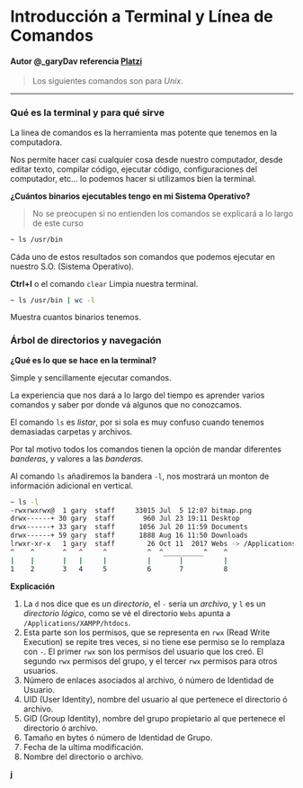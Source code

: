 # Introducción a Terminal y Línea de Comandos

#### Autor @_garyDav referencia [Platzi](https://platzi.com/cursos/terminal/)

>Los siguientes comandos son para _Unix_.

---

### Qué es la terminal y para qué sirve

La linea de comandos es la herramienta mas potente que tenemos en la computadora.

Nos permite hacer casi cualquier cosa desde nuestro computador, desde editar texto, compilar código, ejecutar código, configuraciones del computador, etc... lo podemos hacer si utilizamos bien la terminal.

__¿Cuántos binarios ejecutables tengo en mi Sistema Operativo?__

>No se preocupen si no entienden los comandos se explicará a lo largo de este curso

```bash
~ ls /usr/bin
```

Cáda uno de estos resultados son comandos que podemos ejecutar en nuestro S.O. (Sistema Operativo).

__Ctrl+l__ o el comando `clear` Limpia nuestra terminal.

```bash
~ ls /usr/bin | wc -l
```

Muestra cuantos binarios tenemos.

### Árbol de directorios y navegación

__¿Qué es lo que se hace en la terminal?__

Simple y sencillamente ejecutar comandos.

La experiencia que nos dará a lo largo del tiempo es aprender varios comandos y saber por donde vá algunos que no conozcamos.

El comando `ls` es _listar_, por si sola es muy confuso cuando tenemos demasiadas carpetas y archivos.

Por tal motivo todos los comandos tienen la opción de mandar diferentes _banderas_, y valores a las _banderas_.

Al comando `ls` añadiremos la bandera `-l`, nos mostrará un monton de información adicional en vertical.

```bash
~ ls -l
-rwxrwxrwx@  1 gary  staff     33015 Jul  5 12:07 bitmap.png
drwx------+ 30 gary  staff       960 Jul 23 19:11 Desktop
drwx------+ 33 gary  staff      1056 Jul 20 11:59 Documents
drwx------+ 59 gary  staff      1888 Aug 16 11:50 Downloads
lrwxr-xr-x   1 gary  staff        26 Oct 11  2017 Webs -> /Applications/XAMPP/htdocs
^    ^       ^   ^     ^          ^  ^__________^    ^
|    |       |   |     |          |       |          |
1    2       3   4     5          6       7          8
```

__Explicación__

1. La `d` nos dice que es un _directorio_, el `-` sería un _archivo_, y `l` es un _directorio lógico_, como se vé el directorio `Webs` apunta a `/Applications/XAMPP/htdocs`.
2. Esta parte son los permisos, que se representa en `rwx` (Read Write Execution) se repite tres veces, si no tiene ese permiso se lo remplaza con `-`. El primer `rwx` son los permisos del usuario que los creó. El segundo `rwx` permisos del grupo, y el tercer `rwx` permisos para otros usuarios.
3. Número de enlaces asociados al archivo, ó número de Identidad de Usuario.
4. UID (User Identity), nombre del usuario al que pertenece el directorio ó archivo.
5. GID (Group Identity), nombre del grupo propietario al que pertenece el directorio ó archivo.
6. Tamaño en bytes ó número de Identidad de Grupo.
7. Fecha de la ultima modificación.
8. Nombre del directorio o archivo.

__j__
